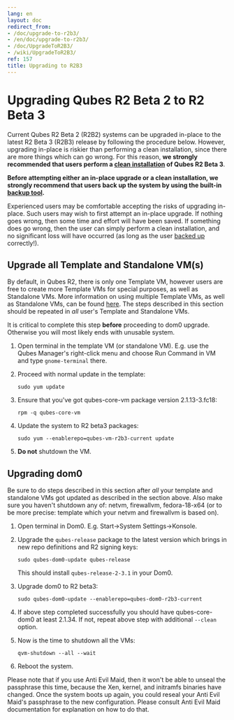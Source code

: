 ```yaml
---
lang: en
layout: doc
redirect_from:
- /doc/upgrade-to-r2b3/
- /en/doc/upgrade-to-r2b3/
- /doc/UpgradeToR2B3/
- /wiki/UpgradeToR2B3/
ref: 157
title: Upgrading to R2B3
---
```


Upgrading Qubes R2 Beta 2 to R2 Beta 3
======================================

Current Qubes R2 Beta 2 (R2B2) systems can be upgraded in-place to the latest R2 Beta 3 (R2B3) release by following the procedure below. However, upgrading in-place is riskier than performing a clean installation, since there are more things which can go wrong. For this reason, **we strongly recommended that users perform a [clean installation](/doc/installation-guide/) of Qubes R2 Beta 3**.

**Before attempting either an in-place upgrade or a clean installation, we strongly recommend that users back up the system by using the built-in [backup tool](/doc/backup-restore/).**

Experienced users may be comfortable accepting the risks of upgrading in-place. Such users may wish to first attempt an in-place upgrade. If nothing goes wrong, then some time and effort will have been saved. If something does go wrong, then the user can simply perform a clean installation, and no significant loss will have occurred (as long as the user [backed up](/doc/backup-restore/) correctly!).

Upgrade all Template and Standalone VM(s)
-----------------------------------------

By default, in Qubes R2, there is only one Template VM, however users are free to create more Template VMs for special purposes, as well as Standalone VMs. More information on using multiple Template VMs, as well as Standalone VMs, can be found [here](/doc/software-update-vm/). The steps described in this section should be repeated in *all* user's Template and Standalone VMs.

It is critical to complete this step **before** proceeding to dom0 upgrade. Otherwise you will most likely ends with unusable system.

1. Open terminal in the template VM (or standalone VM). E.g. use the Qubes Manager's right-click menu and choose Run Command in VM and type `gnome-terminal` there.
2. Proceed with normal update in the template:

    ~~~
    sudo yum update
    ~~~

3. Ensure that you've got qubes-core-vm package version 2.1.13-3.fc18:

    ~~~
    rpm -q qubes-core-vm
    ~~~

4. Update the system to R2 beta3 packages:

    ~~~
    sudo yum --enablerepo=qubes-vm-r2b3-current update
    ~~~

5. **Do not** shutdown the VM.

Upgrading dom0
--------------

Be sure to do steps described in this section after *all* your template and standalone VMs got updated as described in the section above. Also make sure you haven't shutdown any of: netvm, firewallvm, fedora-18-x64 (or to be more precise: template which your netvm and firewallvm is based on).

1. Open terminal in Dom0. E.g. Start-\>System Settings-\>Konsole.
2. Upgrade the `qubes-release` package to the latest version which brings in new repo definitions and R2 signing keys:

    ~~~
    sudo qubes-dom0-update qubes-release
    ~~~

    This should install `qubes-release-2-3.1` in your Dom0.

3. Upgrade dom0 to R2 beta3:

    ~~~
    sudo qubes-dom0-update --enablerepo=qubes-dom0-r2b3-current
    ~~~

4. If above step completed successfully you should have qubes-core-dom0 at least 2.1.34. If not, repeat above step with additional `--clean` option.
5. Now is the time to shutdown all the VMs:

    ~~~
    qvm-shutdown --all --wait
    ~~~

6. Reboot the system.

Please note that if you use Anti Evil Maid, then it won't be able to unseal the passphrase this time, because the Xen, kernel, and initramfs binaries have changed. Once the system boots up again, you could reseal your Anti Evil Maid's passphrase to the new configuration. Please consult Anti Evil Maid documentation for explanation on how to do that.
